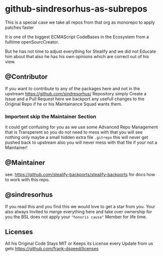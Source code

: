 # github-sindresorhus-as-subrepos
This is a special case we take all repos from that org as monorepo to apply patches faster

It is one of the biggest ECMAScript CodeBases in the Ecosystem from a fulltime openSourcCreator.

But he has not time to adjust everything for Stealify and we did not Educate him about that also he has his own opinions which are correct out of his view.

## @Contributor
If you want to contribute to any of the packages here and not in the upstream https://github.com/sindresorhus/<repo-name> Repository simply Create a Issue and a Pull Request here we backport any usefull changes to the Original Repo if he or his Maintainance Squad wants them.

### Importent skip the Maintainer Section 
it could get confusing for you as we use some Advanced Repo Management that is Transperent so you do not need to mess with that you will see nothing only maybe a small hidden extra file ```.gitrepo``` this will never get pushed back to upstream also you will never mess with that file if your not a Maintainer!

## @Maintainer
see: https://github.com/stealify-backports/stealify-backports for docs how to work with this repo.

## @sindresorhus
If you read this and you find this we would love to get a star from you. Your also always Invited to merge everything here and take over ownership for you the BSL does not apply your ```"honoris causa"``` Member for life time. 
  
## Licenses
All his Original Code Stays MIT or Keeps its License every Update from us gets https://github.com/frank-dspeed/licenses
